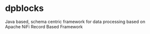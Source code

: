 # dpblocks
Java based, schema centric framework for data processing based on Apache NiFi Record Based Framework
